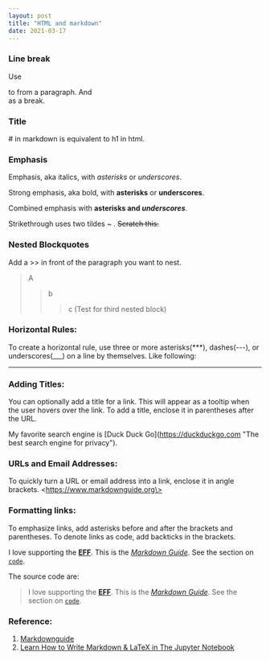 ```yaml
---
layout: post
title: "HTML and markdown"
date: 2021-03-17
---
```


### Line break

Use <p></p> to from a paragraph. And <br> as a break. 

### Title

\# in markdown is equivalent to h1 in html. 

### Emphasis

Emphasis, aka italics, with *asterisks* or _underscores_.

Strong emphasis, aka bold, with **asterisks** or __underscores__.

Combined emphasis with **asterisks and _underscores_**.

Strikethrough uses two tildes ~ . ~~Scratch this.~~

### Nested Blockquotes

Add a >> in front of the paragraph you want to nest.

> A
>> b
>>> c (Test for third nested block)

### Horizontal Rules: 

To create a horizontal rule, use three or more asterisks(***), dashes(---), or underscores(___) on a line by themselves. Like following: 

---

### Adding Titles: 

You can optionally add a title for a link. This will appear as a tooltip when the user hovers over the link. To add a title, enclose it in parentheses after the URL.

My favorite search engine is \[Duck Duck Go\](https://duckduckgo.com "The best search engine for privacy").

### URLs and Email Addresses:

To quickly turn a URL or email address into a link, enclose it in angle brackets.
\<https://www.markdownguide.org\>

### Formatting links: 

To emphasize links, add asterisks before and after the brackets and parentheses. To denote links as code, add backticks in the brackets.

I love supporting the **[EFF](https://eff.org)**.
This is the *[Markdown Guide](https://www.markdownguide.org)*.
See the section on [`code`](#code).

The source code are:

> I love supporting the **[EFF](https://eff.org)**.
> This is the *[Markdown Guide](https://www.markdownguide.org)*.
> See the section on [`code`](#code).

### Reference:

1. [Markdownguide](https://www.markdownguide.org/basic-syntax/)
2. [Learn How to Write Markdown & LaTeX in The Jupyter Notebook](https://towardsdatascience.com/write-markdown-latex-in-the-jupyter-notebook-10985edb91fd)
